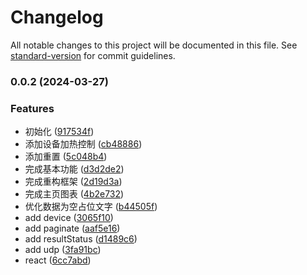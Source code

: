 # Changelog

All notable changes to this project will be documented in this file. See [standard-version](https://github.com/conventional-changelog/standard-version) for commit guidelines.

### 0.0.2 (2024-03-27)


### Features

* 初始化 ([917534f](https://github.com/nzsensing/temp-ratio-nest/commit/917534f01c8a74ca3e165edc8db5c720d3627240))
* 添加设备加热控制 ([cb48886](https://github.com/nzsensing/temp-ratio-nest/commit/cb48886e6ade5bbe28d2f2da803a0731cbb54989))
* 添加重置 ([5c048b4](https://github.com/nzsensing/temp-ratio-nest/commit/5c048b414e0ea7f97faf70fb6360902d078ff38a))
* 完成基本功能 ([d3d2de2](https://github.com/nzsensing/temp-ratio-nest/commit/d3d2de2d73bd6a112ea469f7ae35cc2dcf69842e))
* 完成重构框架 ([2d19d3a](https://github.com/nzsensing/temp-ratio-nest/commit/2d19d3a41d61f58a4de77919b09c7353beed2629))
* 完成主页图表 ([4b2e732](https://github.com/nzsensing/temp-ratio-nest/commit/4b2e732c2f3de488ffdb8baa1f9cd2e49b54066c))
* 优化数据为空占位文字 ([b44505f](https://github.com/nzsensing/temp-ratio-nest/commit/b44505f5155eabc8229a6ebb41ac1aa39dd3cd4f))
* add device ([3065f10](https://github.com/nzsensing/temp-ratio-nest/commit/3065f10b27183d43d4197120f94c5e14b604343f))
* add paginate ([aaf5e16](https://github.com/nzsensing/temp-ratio-nest/commit/aaf5e16bde3f95721e981c0e1c2baffbe0b205f9))
* add resultStatus ([d1489c6](https://github.com/nzsensing/temp-ratio-nest/commit/d1489c6b811aebd8b72fb50a85d2b4d8b1ff24cb))
* add udp ([3fa91bc](https://github.com/nzsensing/temp-ratio-nest/commit/3fa91bc399f8bad628351aac92eac58467bf99fd))
* react ([6cc7abd](https://github.com/nzsensing/temp-ratio-nest/commit/6cc7abd2b59d6259dac6b3da580053b3ec5e44e9))
